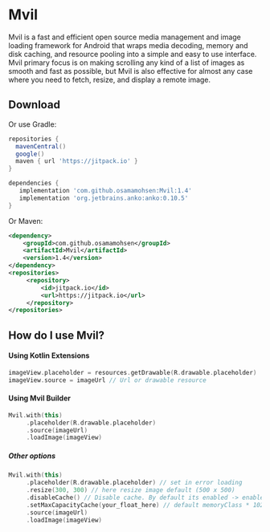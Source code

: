 # Mvil
Mvil is a fast and efficient open source media management and image loading framework for Android that wraps media decoding, memory and disk caching, and resource pooling into a simple and easy to use interface.
Mvil primary focus is on making scrolling any kind of a list of images as smooth and fast as possible, but Mvil is also effective for almost any case where you need to fetch, resize, and display a remote image.

Download
--------

Or use Gradle:

```gradle
repositories {
  mavenCentral()
  google()
  maven { url 'https://jitpack.io' }
}

dependencies {
   implementation 'com.github.osamamohsen:Mvil:1.4'
   implementation 'org.jetbrains.anko:anko:0.10.5'
}
```

Or Maven:

```xml
<dependency>
    <groupId>com.github.osamamohsen</groupId>
    <artifactId>Mvil</artifactId>
    <version>1.4</version>
</dependency>
<repositories>
     <repository>
         <id>jitpack.io</id>
         <url>https://jitpack.io</url>
     </repository>
</repositories>
```



How do I use Mvil?
-------------------

#### Using Kotlin Extensions
``` kotlin
imageView.placeholder = resources.getDrawable(R.drawable.placeholder)
imageView.source = imageUrl // Url or drawable resource
```
#### Using Mvil Builder
``` kotlin
Mvil.with(this)
     .placeholder(R.drawable.placeholder)
     .source(imageUrl)
     .loadImage(imageView)
```

##### Other options
``` kotlin
Mvil.with(this)
     .placeholder(R.drawable.placeholder) // set in error loading
     .resize(300, 300) // here resize image default (500 x 500)
     .disableCache() // Disable cache. By default its enabled -> enableCache(true)
     .setMaxCapacityCache(your_float_here) // default memoryClass * 1024 * 1024 as float
     .source(imageUrl)
     .loadImage(imageView)
